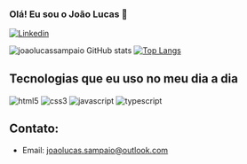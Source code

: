 ### Olá! Eu sou o João Lucas 👋

[![Linkedin](https://img.shields.io/badge/LinkedIn-0077B5?style=for-the-badge&logo=linkedin&logoColor=white
)](https://www.linkedin.com/in/joaolucas-sampaio/)

![joaolucassampaio GitHub stats](https://github-readme-stats.vercel.app/api?username=joaolucassampaio&show_icons=true&theme=tokyonight)
[![Top Langs](https://github-readme-stats.vercel.app/api/top-langs/?username=joaolucassampaio&layout=donut)](https://github.com/anuraghazra/github-readme-stats)

## Tecnologias que eu uso no meu dia a dia

<div style="display: inline_block">
    <img src="https://img.shields.io/badge/HTML5-E34F26?style=for-the-badge&logo=html5&logoColor=white" align="center" alt="html5">
    <img src="https://img.shields.io/badge/CSS3-1572B6?style=for-the-badge&logo=css3&logoColor=white" align="center" alt="css3">
    <img src="https://img.shields.io/badge/JavaScript-F7DF1E?style=for-the-badge&logo=javascript&logoColor=black" align="center" alt="javascript">
    <img src="https://img.shields.io/badge/TypeScript-007ACC?style=for-the-badge&logo=typescript&logoColor=white" align="center" alt="typescript">
</div>

## Contato:
- Email: joaolucas.sampaio@outlook.com
